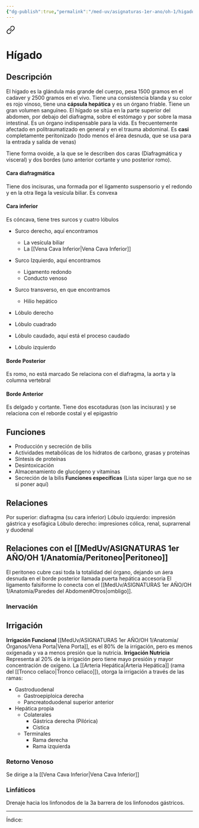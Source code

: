 ```yaml
---
{"dg-publish":true,"permalink":"/med-uv/asignaturas-1er-ano/oh-1/higado-y-vias-biliares/"}
---
```



<div class="transclusion internal-embed is-loaded"><a class="markdown-embed-link" href="/med-uv/asignaturas-1er-ano/oh-1/anatomia/organos/higado/" aria-label="Open link"><svg xmlns="http://www.w3.org/2000/svg" width="24" height="24" viewBox="0 0 24 24" fill="none" stroke="currentColor" stroke-width="2" stroke-linecap="round" stroke-linejoin="round" class="svg-icon lucide-link"><path d="M10 13a5 5 0 0 0 7.54.54l3-3a5 5 0 0 0-7.07-7.07l-1.72 1.71"></path><path d="M14 11a5 5 0 0 0-7.54-.54l-3 3a5 5 0 0 0 7.07 7.07l1.71-1.71"></path></svg></a><div class="markdown-embed">




# Hígado
## Descripción
El hígado es la glándula más grande del cuerpo, pesa 1500 gramos en el cadaver y 2500 gramos en el vivo. Tiene una consistencia blanda y su color es rojo vinoso, tiene una **cápsula hepática** y es un órgano friable. Tiene un gran volumen sanguíneo.
El hígado se sitúa en la parte superior del abdomen, por debajo del diafragma, sobre el estómago y por sobre la masa intestinal.
Es un órgano indispensable para la vida. Es frecuentemente afectado en politraumatizado en general y en el trauma abdominal.
Es **casi** completamente peritonizado (todo menos el área desnuda, que se usa para la entrada y salida de venas)

Tiene forma ovoide, a la que se le describen dos caras (Diafragmática y visceral) y dos bordes (uno anterior cortante y uno posterior romo).
#### Cara diafragmática
Tiene dos incisuras, una formada por el ligamento suspensorio y el redondo y en la otra llega la vesícula biliar. Es convexa
#### Cara inferior
Es cóncava, tiene tres surcos y cuatro lóbulos
- Surco derecho, aquí encontramos
	- La vesícula biliar
	- La [[Vena Cava Inferior\|Vena Cava Inferior]]
- Surco Izquierdo, aquí encontramos
	- Ligamento redondo
	- Conducto venoso
- Surco transverso, en que encontramos
	- Hilio hepático

- Lóbulo derecho
- Lóbulo cuadrado
- Lóbulo caudado, aquí está el proceso caudado
- Lóbulo izquierdo
#### Borde Posterior
Es romo, no está marcado
Se relaciona con el diafragma, la aorta y la columna vertebral
#### Borde Anterior
Es delgado y cortante.
Tiene dos escotaduras (son las incisuras) y se relaciona con el reborde costal y el epigastrio
## Funciones
- Producción y secreción de bilis
- Actividades metabólicas de los hidratos de carbono, grasas y proteínas
- Síntesis de proteínas
- Desintoxicación
- Almacenamiento de glucógeno y vitaminas
- Secreción de la bilis
**Funciones específicas**
(Lista súper larga que no se si poner aquí)
## Relaciones
Por superior: diafragma (su cara inferior)
Lóbulo izquierdo: impresión gástrica y esofágica
Lóbulo derecho: impresiones cólica, renal, suprarrenal y duodenal
## Relaciones con el [[MedUv/ASIGNATURAS 1er AÑO/OH 1/Anatomía/Peritoneo\|Peritoneo]]
El peritoneo cubre casi toda la totalidad del órgano, dejando un áera desnuda en el borde posterior llamada puerta hepática accesoria
El lígamento falsiforme lo conecta con el [[MedUv/ASIGNATURAS 1er AÑO/OH 1/Anatomía/Paredes del Abdomen#Otros\|ombligo]].
### Inervación

## Irrigación
**Irrigación Funcional**
[[MedUv/ASIGNATURAS 1er AÑO/OH 1/Anatomía/Órganos/Vena Porta\|Vena Porta]], es el 80% de la irrigación, pero es menos oxígenada y va a menos presión que la nutricia.
**Irrigación Nutricia**
Representa al 20% de la irrigación pero tiene mayo presióin y mayor concentración de oxígeno. La [[Arteria Hepática\|Arteria Hepática]] (rama del [[Tronco celiaco\|Tronco celiaco]]), otorga la irrigación a través de las ramas:
- Gastroduodenal
	- Gastroepiploica derecha
	- Pancreatoduodenal superior anterior
- Hepática propia
	- Colaterales
		- Gástrica derecha (Pilórica)
		- Cística
	- Terminales
		- Rama derecha
		- Rama izquierda

### Retorno Venoso
Se dirige a la [[Vena Cava Inferior\|Vena Cava Inferior]]
### Linfáticos
Drenaje hacia los linfonodos de la 3a barrera de los linfonodos gástricos.

***
Índice:

</div></div>
